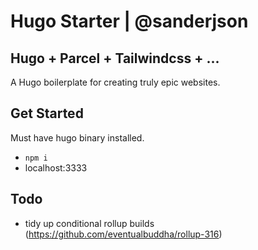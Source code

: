 # Hugo Starter | @sanderjson

## Hugo + Parcel + Tailwindcss + ... 
A Hugo boilerplate for creating truly epic websites.

## Get Started

Must have hugo binary installed. 

- `npm i`
- localhost:3333

## Todo

- tidy up conditional rollup builds (https://github.com/eventualbuddha/rollup-316)
